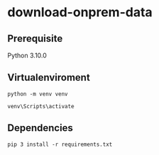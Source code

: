 # download-onprem-data

## Prerequisite
Python 3.10.0

## Virtualenviroment
```python -m venv venv```

```venv\Scripts\activate```

## Dependencies
```pip 3 install -r requirements.txt```